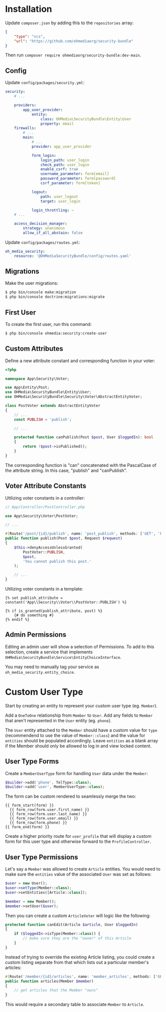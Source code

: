 # Installation

Update `composer.json` by adding this to the `repositories` array:

```json
{
    "type": "vcs",
    "url": "https://github.com/ohmediaorg/security-bundle"
}
```

Then run `composer require ohmediaorg/security-bundle:dev-main`.

## Config

Update `config/packages/security.yml`:

```yaml
security:
    # ...

    providers:
        app_user_provider:
            entity:
                class: OHMedia\SecurityBundle\Entity\User
                property: email
    firewalls:
        # ...
        main:
            # ...
            provider: app_user_provider

            form_login:
                login_path: user_login
                check_path: user_login
                enable_csrf: true
                username_parameter: form[email]
                password_parameter: form[password]
                csrf_parameter: form[token]

            logout:
                path: user_logout
                target: user_login

            login_throttling: ~
    # ...

    access_decision_manager:
        strategy: unanimous
        allow_if_all_abstain: false
```

Update `config/packages/routes.yml`:

```yaml
oh_media_security:
    resource: '@OHMediaSecurityBundle/config/routes.yaml'
```

## Migrations

Make the user migrations:

```bash
$ php bin/console make:migration
$ php bin/console doctrine:migrations:migrate
```

## First User

To create the first user, run this command:

```bash
$ php bin/console ohmedia:security:create-user
```

## Custom Attributes

Define a new attribute constant and corresponding function in your voter:

```php
<?php

namespace App\Security\Voter;

use App\Entity\Post;
use OHMedia\SecurityBundle\Entity\User;
use OHMedia\SecurityBundle\Security\Voter\AbstractEntityVoter;

class PostVoter extends AbstractEntityVoter
{
    // ...
    const PUBLISH = 'publish';

    // ...

    protected function canPublish(Post $post, User $loggedIn): bool
    {
        return !$post->isPublished();
    }
}
```

The corresponding function is "can" concatenated with the PascalCase of the
attribute string. In this case, "publish" and "canPublish".

## Voter Attribute Constants

Utilizing voter constants in a controller:

```php
// App/Controller/PostController.php

use App\Security\Voter\PostVoter;

// ...

#[Route('/post/{id}/publish', name: 'post_publish', methods: ['GET', 'POST'])]
public function publish(Post $post, Request $request)
{
    $this->denyAccessUnlessGranted(
        PostVoter::PUBLISH,
        $post,
        'You cannot publish this post.'
    );

    // ...
}
```

Utilizing voter constants in a template:

```twig
{% set publish_attribute = constant('App\\Security\\Voter\\PostVoter::PUBLISH') %}

{% if is_granted(publish_attribute, post) %}
    {# do something #}
{% endif %}
```

## Admin Permissions

Editing an admin user will show a selection of Permissions. To add to this
selection, create a service that implements `OHMedia\SecurityBundle\Service\EntityChoiceInterface`.

You may need to manually tag your service as `oh_media_security.entity_choice`.

# Custom User Type

Start by creating an entity to represent your custom user type (eg. `Member`).

Add a `OneToOne` relationship from `Member` to `User`. Add any fields to `Member`
that aren't represented in the `User` entity (eg. `phone`).

The `User` entity attached to the `Member` should have a custom value for `type`
(recommendend to use the value of `Member::class`) and the value for `entities`
should be populated accordingly. Leave `entities` as a blank array if the Member
should only be allowed to log in and view locked content.

## User Type Forms

Create a `MemberUserType` form for handling `User` data under the `Member`:

```php
$builder->add('phone', TelType::class);
$builder->add('user', MemberUserType::class);
```

The form can be custom rendered to seamlessly merge the two:

```twig
{{ form_start(form) }}
  {{ form_row(form.user.first_name) }}
  {{ form_row(form.user.last_name) }}
  {{ form_row(form.user.email) }}
  {{ form_row(form.phone) }}
{{ form_end(form) }}
```

Create a higher priority route for `user_profile` that will display a custom
form for this user type and otherwise forward to the `ProfileController`.

## User Type Permissions

Let's say a `Member` was allowed to create `Article` entities. You would need to
make sure the `entities` value of the associated `User` was set as follows:

```php
$user = new User();
$user->setType(Member::class);
$user->setEntities([Article::class]);

$member = new Member();
$member->setUser($user);
```

Then you can create a custom `ArticleVoter` will logic like the following:

```php
protected function canEdit(Article $article, User $loggedIn)
{
    if ($loggedIn->isType(Member::class)) {
        // make sure they are the "owner" of this Article
    }
}
```

Instead of trying to override the existing Article listing, you could create a
custom listing separate from that which lists out a particular member's articles:

```php
#[Route('/member/{id}/articles', name: 'member_articles', methods: ['GET'])]
public function articles(Member $member)
{
    // get articles that the Member "owns"
}
```

This would require a secondary table to associate `Member` to `Article`.
